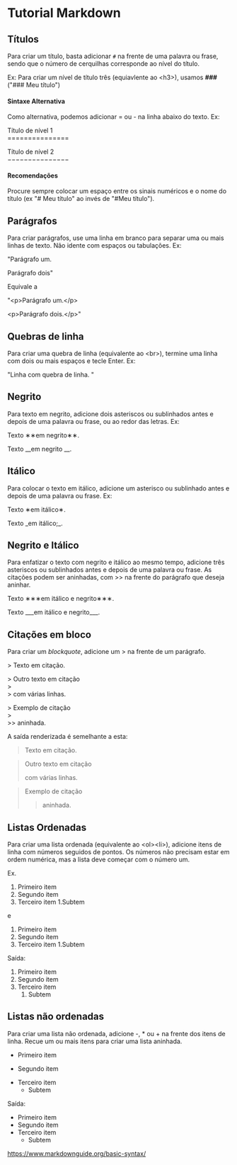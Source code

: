 # Tutorial Markdown

## Títulos
Para criar um título, basta adicionar ```#``` na frente de uma palavra ou frase, sendo que o número de cerquilhas corresponde ao nível do título. 

Ex: Para criar um nível de título três (equiavlente ao  &lt;h3>), usamos **###** ("### Meu título")

#### Sintaxe Alternativa
Como alternativa, podemos adicionar = ou - na linha abaixo do texto. Ex: 

Título de nível 1<br>
&equals;&equals;&equals;&equals;&equals;&equals;&equals;&equals;&equals;&equals;&equals;&equals;&equals;&equals;&equals;	

Título de nível 2<br>
&minus;&minus;&minus;&minus;&minus;&minus;&minus;&minus;&minus;&minus;&minus;&minus;&minus;&minus;&minus;	

#### Recomendações 
Procure sempre colocar um espaço entre os sinais numéricos e o nome do título (ex "# Meu título" ao invés de "#Meu título").

## Parágrafos
Para criar parágrafos, use uma linha em branco para separar uma ou mais linhas de texto. Não idente com espaços ou tabulações. Ex:

"Parágrafo um.

Parágrafo dois"

Equivale a 

"&lt;p>Parágrafo um.&lt;/p>

&lt;p>Parágrafo dois.&lt;/p>"

## Quebras de linha
Para criar uma quebra de linha (equivalente ao &lt;br>), termine uma linha com dois ou mais espaços e tecle Enter. Ex:

"Linha com quebra de linha.  "

## Negrito

Para texto em negrito, adicione dois asteriscos ou sublinhados antes e depois de uma palavra ou frase, ou ao redor das letras. Ex: 

Texto &lowast;&lowast;em negrito&lowast;&lowast;.	

Texto  &#95;&#95;em negrito &#95;&#95;.	

## Itálico

Para colocar o texto em itálico, adicione um asterisco ou sublinhado antes e depois de uma palavra ou frase. Ex:

Texto &lowast;em itálico&lowast;.	

Texto  &#95;em itálico;&#95;.

## Negrito e Itálico

Para enfatizar o texto com negrito e itálico ao mesmo tempo, adicione três asteriscos ou sublinhados antes e depois de uma palavra ou frase. As citações podem ser aninhadas, com >> na frente do parágrafo que deseja aninhar.

Texto &lowast;&lowast;&lowast;em itálico e negrito&lowast;&lowast;&lowast;.	

Texto  &#95;&#95;&#95;em itálico e negrito&#95;&#95;&#95;.

## Citações em bloco
Para criar um *blockquote*, adicione um &gt; na frente de um parágrafo.

&gt; Texto em citação.

&gt; Outro texto em citação  
&gt;  
&gt; com várias linhas.

&gt; Exemplo de citação  
&gt;  
&gt;&gt; aninhada.

A saída renderizada é semelhante a esta:

> Texto em citação.

> Outro texto em citação
> 
> com várias linhas.

> Exemplo de citação  
>  
>> aninhada.

## Listas Ordenadas
Para criar uma lista ordenada (equivalente ao &lt;ol>&lt;li>), adicione itens de linha com números seguidos de pontos. Os números não precisam estar em ordem numérica, mas a lista deve começar com o número um.

Ex.

1. Primeiro item
2. Segundo item
3. Terceiro item
    1.Subtem

e

1. Primeiro item
1. Segundo item
1. Terceiro item
   1.Subtem

Saída:

1. Primeiro item
1. Segundo item
1. Terceiro item
   1. Subtem

## Listas não ordenadas
Para criar uma lista não ordenada, adicione -, * ou + na frente dos itens de linha. Recue um ou mais itens para criar uma lista aninhada.

- Primeiro item
* Segundo item
+ Terceiro item
   - Subtem
   
Saída:

- Primeiro item
- Segundo item
- Terceiro item
   - Subtem

https://www.markdownguide.org/basic-syntax/
